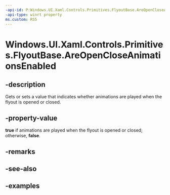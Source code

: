 ```yaml
---
-api-id: P:Windows.UI.Xaml.Controls.Primitives.FlyoutBase.AreOpenCloseAnimationsEnabled
-api-type: winrt property
ms.custom: RS5
---
```


<!-- Property syntax.
public bool AreOpenCloseAnimationsEnabled { get;  set; }
-->

# Windows.UI.Xaml.Controls.Primitives.FlyoutBase.AreOpenCloseAnimationsEnabled

## -description

Gets or sets a value that indicates whether animations are played when the flyout is opened or closed.

## -property-value

**true** if animations are played when the flyout is opened or closed; otherwise, **false**.

## -remarks

## -see-also

## -examples

